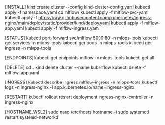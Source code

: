 
[INSTALL]
kind create cluster --config kind-cluster-config.yaml
kubectl apply -f namespace.yaml 
cd mlflow/
kubectl apply -f mlflow-pvc-yaml 
kubectl apply -f https://raw.githubusercontent.com/kubernetes/ingress-nginx/main/deploy/static/provider/kind/deploy.yaml
kubectl apply -f mlflow-app.yaml
kubectl apply -f mlflow-ingress.yaml


[STATUS]
kubectl port-forward svc/mlflow 5000:80 -n mlops-tools
kubectl get services -n mlops-tools
kubectl get pods -n mlops-tools
kubectl get ingress -n mlops-tools

[ENDPOINTS]
kubectl get endpoints mlflow -n mlops-tools
kubectl get all

[DELETE]
cd ..
kind delete cluster --name kuberflow
kubectl  delete -f mlflow-app.yaml

[INGRESS]
kubectl describe ingress mlflow-ingress -n mlops-tools
kubectl logs -n ingress-nginx -l app.kubernetes.io/name=ingress-nginx

[RESTART]
kubectl rollout restart deployment ingress-nginx-controller -n ingress-nginx

[HOSTNAME_WSL2]
sudo nano /etc/hosts
hostname -i
sudo systemctl restart systemd-networkd